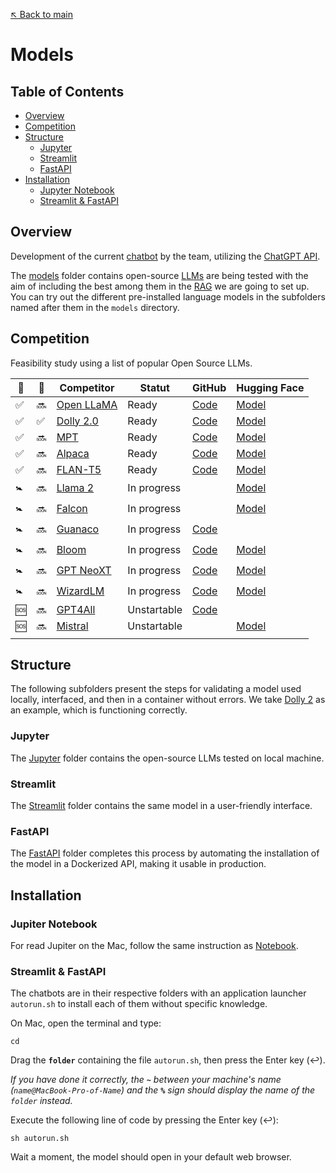 [↖️ Back to main](../README.md)

# Models

## Table of Contents

- [Overview](#overview)
- [Competition](#competition)
- [Structure](#structure)
    - [Jupyter](#jupyter)
    - [Streamlit](#streamlit)
    - [FastAPI](#fastapi)
- [Installation](#installation)
    - [Jupyter Notebook](#jupiter-notebook)
    - [Streamlit & FastAPI](#streamlit--fastapi)

## Overview

Development of the current [chatbot](https://github.com/dev-launchers/onboarding-bot) by the team, utilizing the [ChatGPT API](https://platform.openai.com/docs/api-reference).

The [models](../models) folder contains open-source [LLMs](https://en.wikipedia.org/wiki/Large_language_model) are being tested with the aim of including the best among them in the [RAG](../langchains/LANGCHAINS.md) we are going to set up. You can try out the different pre-installed language models in the subfolders named after them in the `models` directory.

## Competition

Feasibility study using a list of popular Open Source LLMs.

| 🐳 | 🦜 | Competitor | Statut    | GitHub          | Hugging Face    |
|----|----|------------|-----------|-----------------|-----------------|
| ✅ | 🔜 | [Open LLaMA](OpenLLaMA/) | Ready       | [Code](https://github.com/openlm-research/open_llama)      | [Model](https://huggingface.co/openlm-research/open_llama_7b) |
| ✅ | ✅ | [Dolly 2.0](Dolly_2/)    | Ready       | [Code](https://github.com/databrickslabs/dolly)            | [Model](https://huggingface.co/databricks/dolly-v2-12b) |
| ✅ | 🔜 | [MPT](MPT/)              | Ready       | [Code](https://github.com/mosaicml/llm-foundry/)           | [Model](https://huggingface.co/mosaicml/mpt-30b) |
| ✅ | 🔜 | [Alpaca](Alpaca/)        | Ready       | [Code](https://github.com/tatsu-lab/stanford_alpaca)       | [Model](https://huggingface.co/tatsu-lab/alpaca-7b-wdiff) |
| ✅ | 🔜 | [FLAN-T5](FLAN_T5/)      | Ready       | [Code](https://github.com/lm-sys/FastChat)                 | [Model](https://huggingface.co/google/flan-t5-base) |
| 🚼 | 🔜 | [Llama 2](Llama_2/)      | In progress |                                                            | [Model](https://huggingface.co/meta-llama/Llama-2-7b) |
| 🚼 | 🔜 | [Falcon](Falcon/)        | In progress |                                                            | [Model](https://huggingface.co/tiiuae/falcon-7b) |
| 🚼 | 🔜 | [Guanaco](Guanaco/)      | In progress | [Code](https://github.com/artidoro/qlora/)                 | |
| 🚼 | 🔜 | [Bloom](Bloom/)          | In progress | [Code](https://github.com/bigscience-workshop/xmtf#models) | [Model](https://huggingface.co/bigscience/bloom) |
| 🚼 | 🔜 | [GPT NeoXT](GPT_NeoXT/)  | In progress | [Code](https://github.com/togethercomputer/OpenChatKit/blob/main/docs/GPT-NeoXT-Chat-Base-20B.md) | [Model](https://huggingface.co/togethercomputer/GPT-NeoXT-Chat-Base-20B) |        
| 🚼 | 🔜 | [WizardLM](WizardLM/)    | In progress | [Code](https://github.com/nlpxucan/WizardLM)               | [Model](https://huggingface.co/WizardLM) |
| 🆘 | 🔜 | [GPT4All](GPT4All/)      | Unstartable | [Code](https://github.com/nomic-ai/gpt4all)                | |
| 🆘 | 🔜 | [Mistral](Mistral/)      | Unstartable |                                                            | [Model](https://huggingface.co/mistralai) |
|    |    |                                 |             |                                                            | |

## Structure

The following subfolders present the steps for validating a model used locally, interfaced, and then in a container without errors. We take [Dolly 2](Dolly_2/) as an example, which is functioning correctly.

### Jupyter

The [Jupyter](Dolly_2/Jupyter) folder contains the open-source LLMs tested on local machine.

### Streamlit

The [Streamlit](Dolly_2/Streamlit) folder contains the same model in a user-friendly interface.

### FastAPI

The [FastAPI](Dolly_2/FastAPI) folder completes this process by automating the installation of the model in a Dockerized API, making it usable in production.

## Installation

### Jupiter Notebook

For read Jupiter on the Mac, follow the same instruction as [Notebook](../README.md#notebook).

### Streamlit & FastAPI

The chatbots are in their respective folders with an application launcher `autorun.sh` to install each of them without specific knowledge.

On Mac, open the terminal and type:
```shell
cd
```
Drag the **`folder`** containing the file `autorun.sh`, then press the Enter key (↩︎).

_If you have done it correctly, the **`~`** between your machine's name (`name@MacBook-Pro-of-Name`) and the **`%`** sign should display the name of the `folder` instead._

Execute the following line of code by pressing the Enter key (↩︎):
```shell
sh autorun.sh
```
Wait a moment, the model should open in your default web browser.